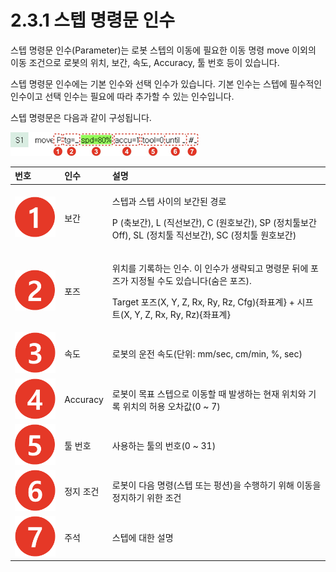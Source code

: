# 2.3.1 스텝 명령문 인수

스텝 명령문 인수\(Parameter\)는 로봇 스텝의 이동에 필요한 이동 명령 move 이외의 이동 조건으로 로봇의 위치, 보간, 속도, Accuracy, 툴 번호 등이 있습니다.

스텝 명령문 인수에는 기본 인수와 선택 인수가 있습니다. 기본 인수는 스텝에 필수적인 인수이고 선택 인수는 필요에 따라 추가할 수 있는 인수입니다.

스텝 명령문은 다음과 같이 구성됩니다.

![](../../../.gitbook/assets/image%20%2874%29.png)



<table>
  <thead>
    <tr>
      <th style="text-align:left">&#xBC88;&#xD638;</th>
      <th style="text-align:left">&#xC778;&#xC218;</th>
      <th style="text-align:left">&#xC124;&#xBA85;</th>
    </tr>
  </thead>
  <tbody>
    <tr>
      <td style="text-align:left">
        <img src="../../../.gitbook/assets/c1.png" alt/>
      </td>
      <td style="text-align:left">&#xBCF4;&#xAC04;</td>
      <td style="text-align:left">
        <p>&#xC2A4;&#xD15D;&#xACFC; &#xC2A4;&#xD15D; &#xC0AC;&#xC774;&#xC758; &#xBCF4;&#xAC04;&#xB41C;
          &#xACBD;&#xB85C;</p>
        <p>P (&#xCD95;&#xBCF4;&#xAC04;), L (&#xC9C1;&#xC120;&#xBCF4;&#xAC04;), C
          (&#xC6D0;&#xD638;&#xBCF4;&#xAC04;), SP (&#xC815;&#xCE58;&#xD234;&#xBCF4;&#xAC04;
          Off), SL (&#xC815;&#xCE58;&#xD234; &#xC9C1;&#xC120;&#xBCF4;&#xAC04;), SC
          (&#xC815;&#xCE58;&#xD234; &#xC6D0;&#xD638;&#xBCF4;&#xAC04;)</p>
      </td>
    </tr>
    <tr>
      <td style="text-align:left">
        <img src="../../../.gitbook/assets/c2.png" alt/>
      </td>
      <td style="text-align:left">&#xD3EC;&#xC988;</td>
      <td style="text-align:left">
        <p>&#xC704;&#xCE58;&#xB97C; &#xAE30;&#xB85D;&#xD558;&#xB294; &#xC778;&#xC218;.
          &#xC774; &#xC778;&#xC218;&#xAC00; &#xC0DD;&#xB7B5;&#xB418;&#xACE0; &#xBA85;&#xB839;&#xBB38;
          &#xB4A4;&#xC5D0; &#xD3EC;&#xC988;&#xAC00; &#xC9C0;&#xC815;&#xB420; &#xC218;&#xB3C4;
          &#xC788;&#xC2B5;&#xB2C8;&#xB2E4;(&#xC228;&#xC740; &#xD3EC;&#xC988;).</p>
        <p>Target &#xD3EC;&#xC988;(X, Y, Z, Rx, Ry, Rz, Cfg){&#xC88C;&#xD45C;&#xACC4;}
          + &#xC2DC;&#xD504;&#xD2B8;(X, Y, Z, Rx, Ry, Rz){&#xC88C;&#xD45C;&#xACC4;}</p>
      </td>
    </tr>
    <tr>
      <td style="text-align:left">
        <img src="../../../.gitbook/assets/c3.png" alt/>
      </td>
      <td style="text-align:left">&#xC18D;&#xB3C4;</td>
      <td style="text-align:left">&#xB85C;&#xBD07;&#xC758; &#xC6B4;&#xC804; &#xC18D;&#xB3C4;(&#xB2E8;&#xC704;:
        mm/sec, cm/min, %, sec)</td>
    </tr>
    <tr>
      <td style="text-align:left">
        <img src="../../../.gitbook/assets/c4.png" alt/>
      </td>
      <td style="text-align:left">Accuracy</td>
      <td style="text-align:left">&#xB85C;&#xBD07;&#xC774; &#xBAA9;&#xD45C; &#xC2A4;&#xD15D;&#xC73C;&#xB85C;
        &#xC774;&#xB3D9;&#xD560; &#xB54C; &#xBC1C;&#xC0DD;&#xD558;&#xB294; &#xD604;&#xC7AC;
        &#xC704;&#xCE58;&#xC640; &#xAE30;&#xB85D; &#xC704;&#xCE58;&#xC758; &#xD5C8;&#xC6A9;
        &#xC624;&#xCC28;&#xAC12;(0 ~ 7)</td>
    </tr>
    <tr>
      <td style="text-align:left">
        <img src="../../../.gitbook/assets/c5.png" alt/>
      </td>
      <td style="text-align:left">&#xD234; &#xBC88;&#xD638;</td>
      <td style="text-align:left">&#xC0AC;&#xC6A9;&#xD558;&#xB294; &#xD234;&#xC758; &#xBC88;&#xD638;(0 ~
        31)</td>
    </tr>
    <tr>
      <td style="text-align:left">
        <img src="../../../.gitbook/assets/c6.png" alt/>
      </td>
      <td style="text-align:left">&#xC815;&#xC9C0; &#xC870;&#xAC74;</td>
      <td style="text-align:left">&#xB85C;&#xBD07;&#xC774; &#xB2E4;&#xC74C; &#xBA85;&#xB839;(&#xC2A4;&#xD15D;
        &#xB610;&#xB294; &#xD391;&#xC158;)&#xC744; &#xC218;&#xD589;&#xD558;&#xAE30;
        &#xC704;&#xD574; &#xC774;&#xB3D9;&#xC744; &#xC815;&#xC9C0;&#xD558;&#xAE30;
        &#xC704;&#xD55C; &#xC870;&#xAC74;</td>
    </tr>
    <tr>
      <td style="text-align:left">
        <img src="../../../.gitbook/assets/c7.png" alt/>
      </td>
      <td style="text-align:left">&#xC8FC;&#xC11D;</td>
      <td style="text-align:left">&#xC2A4;&#xD15D;&#xC5D0; &#xB300;&#xD55C; &#xC124;&#xBA85;</td>
    </tr>
  </tbody>
</table>

